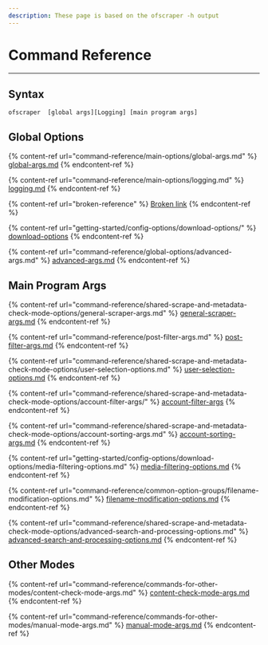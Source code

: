 ```yaml
---
description: These page is based on the ofscraper -h output
---
```


# Command Reference

***

## Syntax

```
ofscraper  [global args][Logging] [main program args]
```

## Global Options

{% content-ref url="command-reference/main-options/global-args.md" %}
[global-args.md](command-reference/main-options/global-args.md)
{% endcontent-ref %}

{% content-ref url="command-reference/main-options/logging.md" %}
[logging.md](command-reference/main-options/logging.md)
{% endcontent-ref %}

{% content-ref url="broken-reference" %}
[Broken link](broken-reference)
{% endcontent-ref %}

{% content-ref url="getting-started/config-options/download-options/" %}
[download-options](getting-started/config-options/download-options/)
{% endcontent-ref %}

{% content-ref url="command-reference/global-options/advanced-args.md" %}
[advanced-args.md](command-reference/global-options/advanced-args.md)
{% endcontent-ref %}

## Main Program Args

{% content-ref url="command-reference/shared-scrape-and-metadata-check-mode-options/general-scraper-args.md" %}
[general-scraper-args.md](command-reference/shared-scrape-and-metadata-check-mode-options/general-scraper-args.md)
{% endcontent-ref %}

{% content-ref url="command-reference/post-filter-args.md" %}
[post-filter-args.md](command-reference/post-filter-args.md)
{% endcontent-ref %}

{% content-ref url="command-reference/shared-scrape-and-metadata-check-mode-options/user-selection-options.md" %}
[user-selection-options.md](command-reference/shared-scrape-and-metadata-check-mode-options/user-selection-options.md)
{% endcontent-ref %}

{% content-ref url="command-reference/shared-scrape-and-metadata-check-mode-options/account-filter-args/" %}
[account-filter-args](command-reference/shared-scrape-and-metadata-check-mode-options/account-filter-args/)
{% endcontent-ref %}

{% content-ref url="command-reference/shared-scrape-and-metadata-check-mode-options/account-sorting-args.md" %}
[account-sorting-args.md](command-reference/shared-scrape-and-metadata-check-mode-options/account-sorting-args.md)
{% endcontent-ref %}

{% content-ref url="getting-started/config-options/download-options/media-filtering-options.md" %}
[media-filtering-options.md](getting-started/config-options/download-options/media-filtering-options.md)
{% endcontent-ref %}

{% content-ref url="command-reference/common-option-groups/filename-modification-options.md" %}
[filename-modification-options.md](command-reference/common-option-groups/filename-modification-options.md)
{% endcontent-ref %}

{% content-ref url="command-reference/shared-scrape-and-metadata-check-mode-options/advanced-search-and-processing-options.md" %}
[advanced-search-and-processing-options.md](command-reference/shared-scrape-and-metadata-check-mode-options/advanced-search-and-processing-options.md)
{% endcontent-ref %}

## Other Modes

{% content-ref url="command-reference/commands-for-other-modes/content-check-mode-args.md" %}
[content-check-mode-args.md](command-reference/commands-for-other-modes/content-check-mode-args.md)
{% endcontent-ref %}

{% content-ref url="command-reference/commands-for-other-modes/manual-mode-args.md" %}
[manual-mode-args.md](command-reference/commands-for-other-modes/manual-mode-args.md)
{% endcontent-ref %}
